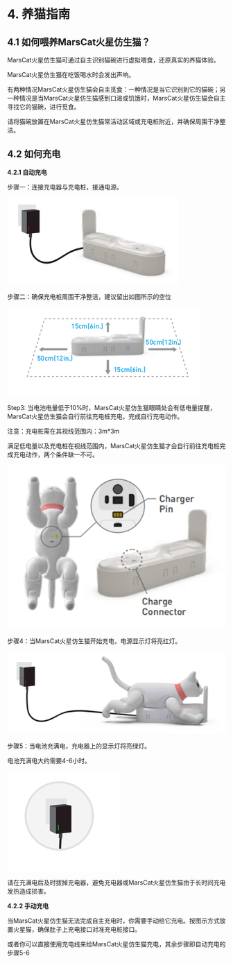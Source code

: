 # 4. 养猫指南

## 4.1 如何喂养MarsCat火星仿生猫？

MarsCat火星仿生猫可通过自主识别猫碗进行虚拟喂食，还原真实的养猫体验。

MarsCat火星仿生猫在吃饭喝水时会发出声响。

有两种情况MarsCat火星仿生猫会自主觅食：一种情况是当它识别到它的猫碗；另一种情况是当MarsCat火星仿生猫感到口渴或饥饿时，MarsCat火星仿生猫会自主寻找它的猫碗，进行觅食。

请将猫碗放置在MarsCat火星仿生猫常活动区域或充电桩附近，并确保周围干净整洁。

## 4.2 如何充电

**4.2.1 自动充电**

步骤一：连接充电器与充电桩，接通电源。

![](../image/page-4/4-1.png)

步骤二：确保充电桩周围干净整洁，建议留出如图所示的空位

![](../image/page-4/4-2.png)

Step3: 当电池电量低于10%时，MarsCat火星仿生猫眼睛处会有低电量提醒，MarsCat火星仿生猫会自行前往充电桩充电，完成自行充电动作。

注意：充电桩需在其视线范围内：3m*3m

满足低电量以及充电桩在视线范围内，MarsCat火星仿生猫才会自行前往充电桩完成充电动作，两个条件缺一不可。

![tempsnip](../image/page-4/4-3.png)

步骤4：当MarsCat火星仿生猫开始充电，电源显示灯将亮红灯。

![](../image/page-4/4-4.png)

步骤5：当电池充满电，充电器上的显示灯将亮绿灯。

电池充满电大约需要4-6小时。

![](../image/page-4/4-5.png)

请在充满电后及时拔掉充电器，避免充电器或MarsCat火星仿生猫由于长时间充电发热造成损害。

**4.2.2 手动充电**

当MarsCat火星仿生猫无法完成自主充电时，你需要手动给它充电。按图示方式放置火星猫，确保肚子上充电接口对准充电桩接口。

或者你可以直接使用充电线来给MarsCat火星仿生猫充电，其余步骤即自动充电的步骤5-6
